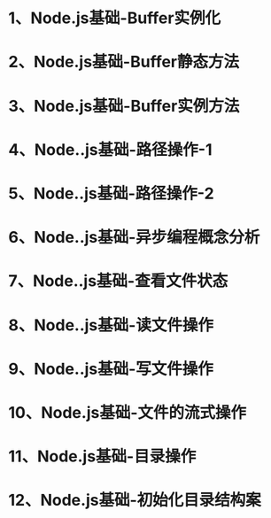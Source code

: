 # 1、Node.js基础-Buffer实例化
# 2、Node.js基础-Buffer静态方法
# 3、Node.js基础-Buffer实例方法
# 4、Node..js基础-路径操作-1
# 5、Node..js基础-路径操作-2
# 6、Node..js基础-异步编程概念分析
# 7、Node..js基础-查看文件状态
# 8、Node..js基础-读文件操作
# 9、Node..js基础-写文件操作
# 10、Node.js基础-文件的流式操作
# 11、Node.js基础-目录操作
# 12、Node.js基础-初始化目录结构案